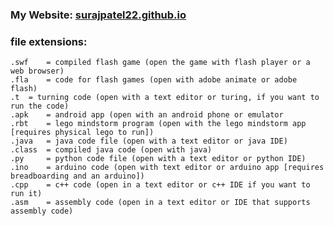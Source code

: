 ### My Website: [surajpatel22.github.io](surajpatel22.github.io)

### file extensions:
	.swf 	= compiled flash game (open the game with flash player or a web browser)
	.fla 	= code for flash games (open with adobe animate or adobe flash)
	.t 	= turning code (open with a text editor or turing, if you want to run the code)
	.apk 	= android app (open with an android phone or emulator
	.rbt 	= lego mindstorm program (open with the lego mindstorm app [requires physical lego to run])
	.java 	= java code file (open with a text editor or java IDE)
	.class 	= compiled java code (open with java)
	.py 	= python code file (open with a text editor or python IDE)
	.ino 	= arduino code (open with text editor or arduino app [requires breadboarding and an arduino])
	.cpp 	= c++ code (open in a text editor or c++ IDE if you want to run it)
	.asm 	= assembly code (open in a text editor or IDE that supports assembly code)
